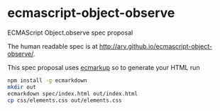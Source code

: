 # ecmascript-object-observe
ECMAScript Object.observe spec proposal

The human readable spec is at http://arv.github.io/ecmascript-object-observe/.

This spec proposal uses [ecmarkup](https://github.com/bterlson/ecmarkup) so to generate your HTML run

```sh
npm install -g ecmarkdown
mkdir out
ecmarkdown spec/index.html out/index.html
cp css/elements.css out/elements.css
```
